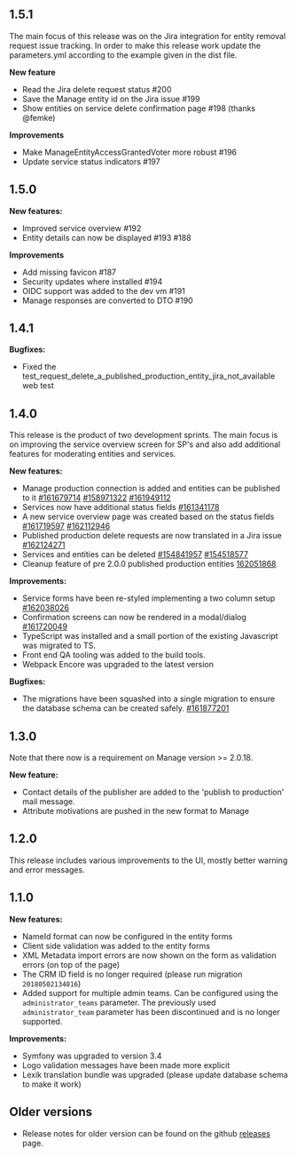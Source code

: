 ## 1.5.1

The main focus of this release was on the Jira integration for entity removal request issue tracking. In order to make 
this release work update the parameters.yml according to the example given in the dist file.

**New feature**
 - Read the Jira delete request status #200
 - Save the Manage entity id on the Jira issue #199
 - Show entities on service delete confirmation page #198 (thanks @femke)
 
**Improvements**
 - Make ManageEntityAccessGrantedVoter more robust #196
 - Update service status indicators #197

## 1.5.0

**New features:**
 - Improved service overview #192
 - Entity details can now be displayed #193 #188
 
**Improvements**
 - Add missing favicon #187
 - Security updates where installed #194
 - OIDC support was added to the dev vm #191
 - Manage responses are converted to DTO #190

## 1.4.1

**Bugfixes:**
 - Fixed the test_request_delete_a_published_production_entity_jira_not_available web test

## 1.4.0

This release is the product of two development sprints. The main focus is on improving the service overview screen for
SP's and also add additional features for moderating entities and services.

**New features:**
 - Manage production connection is added and entities can be published to it [#161679714](https://www.pivotaltracker.com/story/show/161679714) [#158971322](https://www.pivotaltracker.com/story/show/158971322) [#161949112](https://www.pivotaltracker.com/story/show/161949112)
 - Services now have additional status fields [#161341178](https://www.pivotaltracker.com/story/show/161341178)
 - A new service overview page was created based on the status fields [#161719597](https://www.pivotaltracker.com/story/show/161719597) [#162112946](https://www.pivotaltracker.com/story/show/162112946)
 - Published production delete requests are now translated in a Jira issue [#162124271](https://www.pivotaltracker.com/story/show/162124271)
 - Services and entities can be deleted [#154841957](https://www.pivotaltracker.com/story/show/154841957) [#154518577](https://www.pivotaltracker.com/story/show/154518577)
 - Cleanup feature of pre 2.0.0 published production entities [162051868](https://www.pivotaltracker.com/story/show/162051868)

**Improvements:**
 - Service forms have been re-styled implementing a two column setup [#162038026](https://www.pivotaltracker.com/story/show/162038026)
 - Confirmation screens can now be rendered in a modal/dialog [#161720049](https://www.pivotaltracker.com/story/show/161720049)  
 - TypeScript was installed and a small portion of the existing Javascript was migrated to TS.
 - Front end QA tooling was added to the build tools.
 - Webpack Encore was upgraded to the latest version

**Bugfixes:**
 - The migrations have been squashed into a single migration to ensure the database schema can be created safely. [#161877201](https://www.pivotaltracker.com/story/show/161877201)

## 1.3.0

Note that there now is a requirement on Manage version >= 2.0.18. 

**New feature:**
 - Contact details of the publisher are added to the 'publish to production' mail message.
 - Attribute motivations are pushed in the new format to Manage

## 1.2.0

This release includes various improvements to the UI, mostly better warning and error messages.

## 1.1.0
**New features:**

 - NameId format can now be configured in the entity forms
 - Client side validation was added to the entity forms
 - XML Metadata import errors are now shown on the form as validation errors (on top of the page) 
 - The CRM ID field is no longer required (please run migration `20180502134816`)
 - Added support for multiple admin teams. Can be configured using the `administrator_teams` parameter. The previously used
   `administrator_team` parameter has been discontinued and is no longer supported. 

**Improvements:**
 - Symfony was upgraded to version 3.4
 - Logo validation messages have been made more explicit
 - Lexik translation bundle was upgraded (please update database schema to make it work)
 
## Older versions
 - Release notes for older version can be found on the github [releases](https://github.com/SURFnet/sp-dashboard/releases) page.
